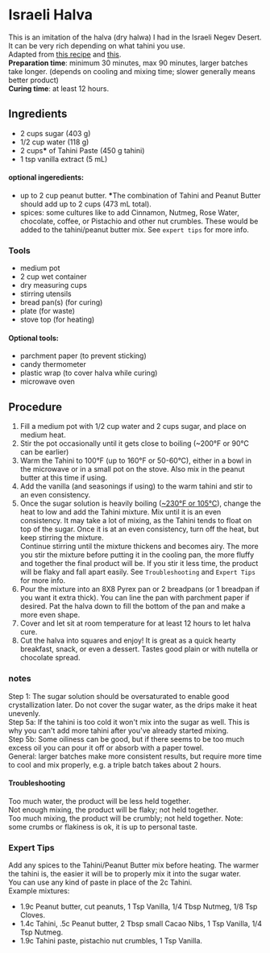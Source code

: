 # Israeli Halva
This is an imitation of the halva (dry halwa) I had in the Israeli Negev Desert. It can be very rich depending on what tahini you use.  
Adapted from [this recipe](https://youtu.be/64_ckmBf01M) and [this](https://youtu.be/sfAaV5EGfYY).  
**Preparation time**: minimum 30 minutes, max 90 minutes, larger batches take longer. (depends on cooling and mixing time; slower generally means better product)  
**Curing time**: at least 12 hours.  

## Ingredients  
- 2 cups sugar (403 g)
- 1/2 cup water (118 g)
- 2 cups<b>*</b> of Tahini Paste (450 g tahini)
- 1 tsp vanilla extract (5 mL)

#### optional ingeredients:  
- up to 2 cup peanut butter. <b>*</b>The combination of Tahini and Peanut Butter should add up to 2 cups (473 mL total).  
- spices: some cultures like to add Cinnamon, Nutmeg, Rose Water, chocolate, coffee, or Pistachio and other nut crumbles. These would be added to the tahini/peanut butter mix. See `expert tips` for more info.  

### Tools
- medium pot
- 2 cup wet container
- dry measuring cups
- stirring utensils
- bread pan(s) (for curing)
- plate (for waste)
- stove top (for heating)

#### Optional tools:  
- parchment paper (to prevent sticking)
- candy thermometer
- plastic wrap (to cover halva while curing)
- microwave oven

## Procedure
1. Fill a medium pot with 1/2 cup water and 2 cups sugar, and place on medium heat.
2. Stir the pot occasionally until it gets close to boiling (~200°F or 90°C can be earlier)
3. Warm the Tahini to 100°F (up to 160°F or 50-60°C), either in a bowl in the microwave or in a small pot on the stove. Also mix in the peanut butter at this time if using.
4. Add the vanilla (and seasonings if using) to the warm tahini and stir to an even consistency.  
5. Once the sugar solution is heavily boiling (<a href="approximation.md" title="This is approximate, I don't have a good thermometer." style="text-color:grey;">~230°F or 105°C</a>), change the heat to low and add the Tahini mixture. Mix until it is an even consistency. It may take a lot of mixing, as the Tahini tends to float on top of the sugar. Once it is at an even consistency, turn off the heat, but keep stirring the mixture.   
Continue stirring until the mixture thickens and becomes airy. The more you stir the mixture before putting it in the cooling pan, the more fluffy and together the final product will be. If you stir it less time, the product will be flaky and fall apart easily. See `Troubleshooting` and `Expert Tips` for more info.  
6. Pour the mixture into an 8X8 Pyrex pan or 2 breadpans (or 1 breadpan if you want it extra thick). You can line the pan with parchment paper if desired. Pat the halva down to fill the bottom of the pan and make a more even shape.  
7. Cover and let sit at room temperature for at least 12 hours to let halva cure.  
8. Cut the halva into squares and enjoy! It is great as a quick hearty breakfast, snack, or even a dessert. Tastes good plain or with nutella or chocolate spread.  


### notes
Step 1: The sugar solution should be oversaturated to enable good crystallization later. Do not cover the sugar water, as the drips make it heat unevenly.  
Step 5a: If the tahini is too cold it won't mix into the sugar as well. This is why you can't add more tahini after you've already started mixing.  
Step 5b: Some oiliness can be good, but if there seems to be too much excess oil you can pour it off or absorb with a paper towel.  
General: larger batches make more consistent results, but require more time to cool and mix properly, e.g. a triple batch takes about 2 hours.

#### Troubleshooting
Too much water, the product will be less held together.  
Not enough mixing, the product will be flaky; not held together.  
Too much mixing, the product will be crumbly; not held together. Note: some crumbs or flakiness is ok, it is up to personal taste.  

### Expert Tips
Add any spices to the Tahini/Peanut Butter mix before heating. The warmer the tahini is, the easier it will be to properly mix it into the sugar water.  
You can use any kind of paste in place of the 2c Tahini.  
Example mixtures:  
* 1.9c Peanut butter, cut peanuts, 1 Tsp Vanilla, 1/4 Tbsp Nutmeg, 1/8 Tsp Cloves.  
* 1.4c Tahini, .5c Peanut butter, 2 Tbsp small Cacao Nibs, 1 Tsp Vanilla, 1/4 Tsp Nutmeg.  
* 1.9c Tahini paste, pistachio nut crumbles, 1 Tsp Vanilla.  
